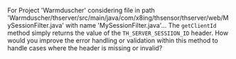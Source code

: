 For Project 'Warmduscher' considering file in path 'Warmduscher/thserver/src/main/java/com/x8ing/thsensor/thserver/web/MySessionFilter.java' with name 'MySessionFilter.java'... 
The `getClientId` method simply returns the value of the `TH_SERVER_SESSIION_ID` header. How would you improve the error handling or validation within this method to handle cases where the header is missing or invalid?